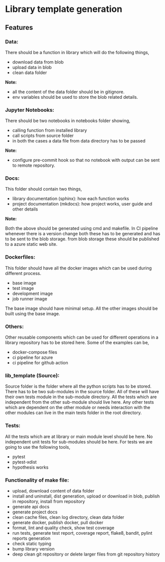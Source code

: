 # Library template generation

## Features

### __Data__: 

There should be a function in library which will do the following things,
  * download data from blob
  * upload data in blob
  * clean data folder

__Note:__

* all the content of the data folder should be in gitignore.
* env variables should be used to store the blob related details.

### __Jupyter Notebooks:__

There should be two notebooks in notebooks folder showing,

* calling function from installed library
* call scripts from source folder
* in both the cases a data file from data directory has to be passed

__Note:__

* configure pre-commit hook so that no notebook with output can be sent to remote repository.

### __Docs:__

This folder should contain two things,

* library documentation (sphinx): how each function works
* project documentation (mkdocs): how project works, user guide and other details

__Note:__

Both the above should be generated using cmd and makefile. In CI pipeline whenever there is a version change both these has to be generated and has to be sent to the blob storage. from blob storage these should be published to a azure static web site.


### __Dockerfiles:__

This folder should have all the docker images which can be used during different process.

* base image
* test image
* development image
* job runner image

The base image should have minimal setup. All the other images should be built using the base image.

### __Others__:

Other reusable components which can be used for different operations in a library repository has to be stored here. Some of the examples can be,

* docker-compose files
* ci pipeline for azure
* ci pipeline for github action

### __lib_template (Source):__

Source folder is the folder where all the python scripts has to be stored. There has to be two sub-modules in the source folder. All of these will have their own tests module in the sub-module directory. All the tests which are independent from the other sub-module should live here. Any other tests which are dependent on the other module or needs interaction with the other modules can live in the main tests folder in the root directory.

### __Tests:__

All the tests which are at library or main module level should be here. No independent unit tests for sub-modules should be here. For tests we are going to use the following tools,

* pytest
* pytest-xdist
* hypothesis works


### Functionality of make file:

* upload, download content of data folder
* install and uninstall, dist generation, upload or download in blob, publish in repository, install from repository
* generate api docs
* generate project docs
* clean cache files, clean log directory, clean data folder
* generate docker, publish docker, pull docker
* format, lint and quality check, show test coverage
* run tests, generate test report, coverage report, flake8, bandit, pylint reports generation
* check static typing
* bump library version
* deep clean git repository or delete larger files from git repository history




